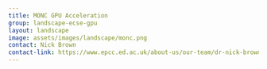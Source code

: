 ```yaml
---
title: MONC GPU Acceleration
group: landscape-ecse-gpu
layout: landscape
image: assets/images/landscape/monc.png
contact: Nick Brown
contact-link: https://www.epcc.ed.ac.uk/about-us/our-team/dr-nick-brown
---
```

